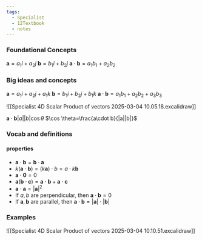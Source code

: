 ```yaml
---
tags:
  - Specialist
  - 12Textbook
  - notes
---
```

### Foundational Concepts
$\mathbf{a} = a_1i+a_2j$
$\mathbf{b} = b_1i+b_2j$
$\mathbf{a}\cdot \mathbf{b}=a_1 b_1 +a_2b_2$

### Big ideas and concepts
$\mathbf{a}=a_1i+a_2j+a_1k$
$\mathbf{b}=b_1i+b_2j+b_1k$
$\mathbf{a}\cdot \mathbf{b} = a_1b_1+a_2b_2+a_3b_3$

![[Specialist 4D Scalar Product of vectors 2025-03-04 10.05.18.excalidraw]]

$\mathbf{a}\cdot \mathbf{b} |a||b|\cos \theta$
$\cos \theta=\frac{a\cdot b}{|a||b|}$ 

### Vocab and definitions
#### properties
- $\mathbf{a}\cdot \mathbf{b}=\mathbf{b}\cdot \mathbf{a}$
- $k(\mathbf{a}\cdot \mathbf{b}) = (k\mathbf{a})\cdot b=a\cdot {k\mathbf{b}}$
- $\mathbf{a}\cdot \mathbf{0}=0$
- $\mathbf{a}(\mathbf{b}\cdot \mathbf{c})=\mathbf{a}\cdot \mathbf{b}+\mathbf{a}\cdot \mathbf{c}$
- $\mathbf{a}\cdot \mathbf{a}=|\mathbf{a}|^2$
- If $a, b$ are perpendicular, then $\mathbf{a}\cdot \mathbf{b} = 0$
- If $\mathbf{a}, \mathbf{b}$ are parallel, then $\mathbf{a}\cdot \mathbf{b} = |\mathbf{a}| \cdot  |\mathbf{b}|$ 
### Examples
![[Specialist 4D Scalar Product of vectors 2025-03-04 10.10.51.excalidraw]]